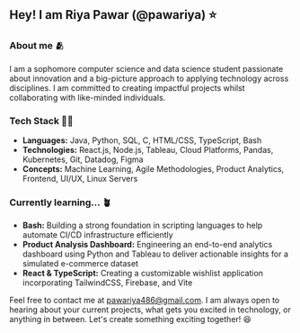 ## Hey! I am Riya Pawar (@pawariya) ⭐

### About me 🫂

I am a sophomore computer science and data science student passionate about innovation and a big-picture approach to applying technology across disciplines. I am committed to creating impactful projects whilst collaborating with like-minded individuals.

### Tech Stack 👩‍💻
* **Languages:** Java, Python, SQL, C, HTML/CSS, TypeScript, Bash
* **Technologies:** React.js, Node.js, Tableau, Cloud Platforms, Pandas, Kubernetes, Git, Datadog, Figma
* **Concepts:** Machine Learning, Agile Methodologies, Product Analytics, Frontend, UI/UX, Linux Servers

### Currently learning... 🪴
* **Bash:** Building a strong foundation in scripting languages to help automate CI/CD infrastructure efficiently
* **Product Analysis Dashboard:** Engineering an end-to-end analytics dashboard using Python and Tableau to deliver actionable insights for a simulated e-commerce dataset
* **React & TypeScript:** Creating a customizable wishlist application incorporating TailwindCSS, Firebase, and Vite

Feel free to contact me at pawariya486@gmail.com. I am always open to hearing about your current projects, what gets you excited in technology, or anything in between. Let's create something exciting together! 😆
<!--

-->
